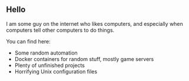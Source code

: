 Hello
-----

I am some guy on the internet who likes computers, and especially when computers tell other computers to do things.

You can find here:

* Some random automation
* Docker containers for random stuff, mostly game servers
* Plenty of unfinished projects
* Horrifying Unix configuration files

<!---
mrdaemon/mrdaemon is a ✨ special ✨ repository because its `README.md` (this file) appears on your GitHub profile.
You can click the Preview link to take a look at your changes.
--->
